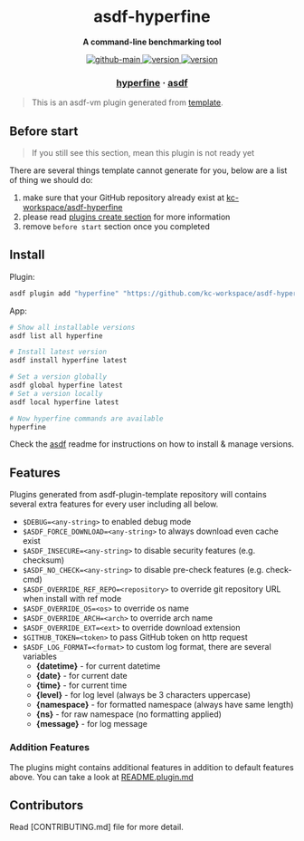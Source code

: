 <h1 align="center">
  asdf-hyperfine
</h1>

<!-- Description section -->
<p align="center">
  <strong>A command-line benchmarking tool</strong>
</p>

<!-- Badges section -->
<p align="center">
  <a href="https://github.com/kc-workspace/asdf-hyperfine/actions/workflows/main.yml">
    <img
      alt="github-main"
      src="https://img.shields.io/github/actions/workflow/status/kc-workspace/asdf-hyperfine/main.yml?style=flat-square&logo=github">
  </a>
  <a href="https://github.com/kc-workspace/asdf-hyperfine/releases">
    <img
      alt="version"
      src="https://img.shields.io/github/v/release/kc-workspace/asdf-hyperfine?style=flat-square&logo=github">
  </a>
  <a href="https://github.com/kc-workspace/asdf-hyperfine/commits/main">
    <img
      alt="version"
      src="https://img.shields.io/github/last-commit/kc-workspace/asdf-hyperfine/main?style=flat-square&logo=github">
  </a>
</p>

<!-- Links section -->
<h3 align="center">
  <a href="https://github.com/sharkdp/hyperfine">hyperfine</a>
  <span> · </span>
  <a href="https://asdf-vm.com">asdf</a>
</h3>

> This is an asdf-vm plugin generated from [template][template-gh].

## Before start

> If you still see this section, mean this plugin is not ready yet

There are several things template cannot generate for you,
below are a list of thing we should do:

1. make sure that your GitHub repository already exist at [kc-workspace/asdf-hyperfine][plugin-gh]
2. please read [plugins create section][asdf-create-plugin] for more information
3. remove `before start` section once you completed

## Install

Plugin:

```sh
asdf plugin add "hyperfine" "https://github.com/kc-workspace/asdf-hyperfine.git"
```

App:

```sh
# Show all installable versions
asdf list all hyperfine

# Install latest version
asdf install hyperfine latest

# Set a version globally
asdf global hyperfine latest
# Set a version locally
asdf local hyperfine latest

# Now hyperfine commands are available
hyperfine
```

Check the [asdf][asdf-link] readme for instructions on
how to install & manage versions.

## Features

Plugins generated from asdf-plugin-template repository will
contains several extra features for every user including all below.

- `$DEBUG=<any-string>` to enabled debug mode
- `$ASDF_FORCE_DOWNLOAD=<any-string>` to always download even cache exist
- `$ASDF_INSECURE=<any-string>` to disable security features (e.g. checksum)
- `$ASDF_NO_CHECK=<any-string>` to disable pre-check features (e.g. check-cmd)
- `$ASDF_OVERRIDE_REF_REPO=<repository>` to override git repository URL when install with ref mode
- `$ASDF_OVERRIDE_OS=<os>` to override os name
- `$ASDF_OVERRIDE_ARCH=<arch>` to override arch name
- `$ASDF_OVERRIDE_EXT=<ext>` to override download extension
- `$GITHUB_TOKEN=<token>` to pass GitHub token on http request
- `$ASDF_LOG_FORMAT=<format>` to custom log format, there are several variables
  - **{datetime}** - for current datetime
  - **{date}** - for current date
  - **{time}** - for current time
  - **{level}** - for log level (always be 3 characters uppercase)
  - **{namespace}** - for formatted namespace (always have same length)
  - **{ns}** - for raw namespace (no formatting applied)
  - **{message}** - for log message

### Addition Features

The plugins might contains additional features
in addition to default features above.
You can take a look at [README.plugin.md][app-readme]

## Contributors

Read [CONTRIBUTING.md] file for more detail.

<!-- LINKS SECTION -->

[app-readme]: ./README.plugin.md
[plugin-gh]: https://github.com/kc-workspace/asdf-hyperfine
[template-gh]: https://github.com/kc-workspace/asdf-plugin-template
[asdf-link]: https://github.com/asdf-vm/asdf
[asdf-create-plugin]: https://asdf-vm.com/plugins/create.html
